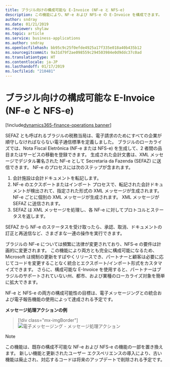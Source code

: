 ```yaml
---
title: ブラジル向けの構成可能な E-Invoice (NF-e と NFS-e)
description: この機能により、NF-e および NFS-e の E-Invoice を構成できます。
author: sndray
ms.date: 01/21/2019
ms.reviewer: shylaw
ms.topic: article
ms.service: business-applications
ms.author: sndray
ms.openlocfilehash: bb95c9c25f0efde4925a17f335e018a40b435b12
ms.sourcegitcommit: 9a31d79f2ae098559c294503984e0d9ddc37c0ad
ms.translationtype: HT
ms.contentlocale: ja-JP
ms.lasthandoff: 01/17/2019
ms.locfileid: "210481"
---
```

#  <a name="configurable-e-invoices-for-brazil-nf-e-and-nfs-e"></a>ブラジル向けの構成可能な E-Invoice (NF-e と NFS-e) 
[!include[dynamics365-finance-operations banner](../includes/dynamics365-finance-operations.md)]


SEFAZ とも呼ばれるブラジルの税務当局は、電子請求のためにすべての企業が順守しなければならない電子通信標準を定義しました。 ブラジルのローカライズでは、Nota Fiscal Eletrônica (NF-e または NFS-e) を生成して、2 者間の品目またはサービスの移動を登録できます。 生成された会計文書は、XML メッセージでデジタル署名された NF-e として Secretaria da Fazenda (SEFAZ) に送信できます。 NF-e のプロセスには次のステップが含まれます。

1. 会計施設は会計ドキュメントを転記します。
2. NF-e のエクスポートまたはインポート プロセスで、転記された会計ドキュメントが検出されて、指定された形式の XML メッセージが生成されます。 NF-e ごとに個別の XML メッセージが生成されます。 XML メッセージが SEFAZ に送信されます。
3. SEFAZ は XML メッセージを処理し、各 NF-e に対してプロトコルとステータスを返します。

SEFAZ から NF-e のステータスを受け取ったら、承認、取消、ドキュメントの訂正と再送信など、さまざまな一連の操作を実行できます。

ブラジルの NF-e については頻繁に法律が変更されており、NFS-e の要件は計画的に変更されます。 この機能により両方とも完全に構成可能になるため、Microsoft は規制の更新をすばやくリリースでき、パートナーと顧客は必要に応じてコードを変更することなく統合とエクスポート/インポート形式をカスタマイズできます。 さらに、構成可能な E-Invoice を使用すると、パートナーはブラジルのサポートされていない州、都市、および業種のローカライズ対象を簡単に拡大できます。

NF-e と NFS-e の両方の構成可能性の目標は、電子メッセージングとの統合および電子報告機能の使用によって達成される予定です。 

**メッセージ処理アクションの例**

> [!div class="mx-imgBorder"]
> ![電子メッセージング - メッセージ処理アクション](media/Configurable_EM_1.png "電子メッセージング - メッセージ処理アクション")

> [!NOTE]
> この機能は、既存の構成不可能な NF-e および NFS-e の機能の一部を置き換えます。 新しい機能と更新されたユーザー エクスペリエンスの導入により、古い機能は廃止され、対応するコードは将来のアップデートで削除される予定です。
